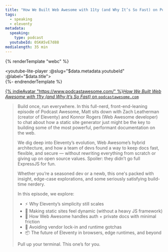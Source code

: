 ```yaml
---
title: "How We Built Web Awesome with 11ty (and Why It’s So Fast) on Podcast Awesome"
tags:
  - speaking
  - eleventy
metadata:
  speaking:
    type: podcast
  youtubeId: 0SKA5vE7d88
medialength: 35 min
---
```

{% renderTemplate "webc" %}<div><youtube-lite-player :@slug="$data.metadata.youtubeId" :@label="$data.title"></youtube-lite-player></div>{%- endrenderTemplate %}

[{% indieAvatar "https://www.podcastawesome.com/" %}_How We Built Web Awesome with 11ty (and Why It’s So Fast)_ on `podcastawesome.com`](https://www.podcastawesome.com/2092855/episodes/17268471-how-we-built-web-awesome-with-11ty-and-why-it-s-so-fast)

> Build once, run everywhere.
> In this full-nerd, front-end-leaning episode of Podcast Awesome, Matt sits down with Zach Leatherman (creator of Eleventy) and Konnor Rogers (Web Awesome developer) to chat about how a static site generator just might be the key to building some of the most powerful, performant documentation on the web.
>
> We dig deep into Eleventy’s evolution, Web Awesome’s hybrid architecture, and how a team of devs found a way to keep docs fast, flexible, and secure — without rewriting everything from scratch or giving up on open source values. Spoiler: they didn’t go full ExpressJS for fun.
>
> Whether you’re a seasoned dev or a newb, this one's packed with insight, edge-case explorations, and some seriously satisfying build-time nerdery.
>
> In this episode, we explore:
> - ⚡️ Why Eleventy’s simplicity still scales
> - 🧠 Making static sites feel dynamic (without a heavy JS framework)
> - 🔐 How Web Awesome handles auth + private docs with minimal friction
> - 🚫 Avoiding vendor lock-in and runtime gotchas
> - 📦 The future of Eleventy in browsers, edge runtimes, and beyond
>
> Pull up your terminal. This one’s for you.
